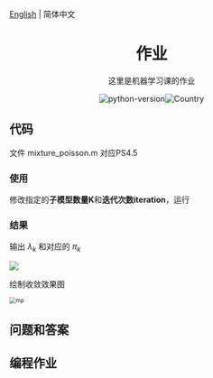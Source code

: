 [English](./README.md) | 简体中文

<h1 align="center">作业</h1>
<div align="center">



这里是机器学习课的作业

![python-version](https://img.shields.io/badge/python-3.7-blue)![Country](https://img.shields.io/badge/country-China-red)

</div>

## 代码

文件 mixture_poisson.m 对应PS4.5

### 使用

修改指定的**子模型数量K**和**迭代次数iteration**，运行

### 结果

输出 $\lambda_k$ 和对应的 $\pi_k$

![](https://img-blog.csdnimg.cn/20191012155910125.png)

绘制收敛效果图

<img src="https://img-blog.csdnimg.cn/20191012155806189.jpg" alt="mp" style="zoom:70%;" />

## 问题和答案



## 编程作业

 

